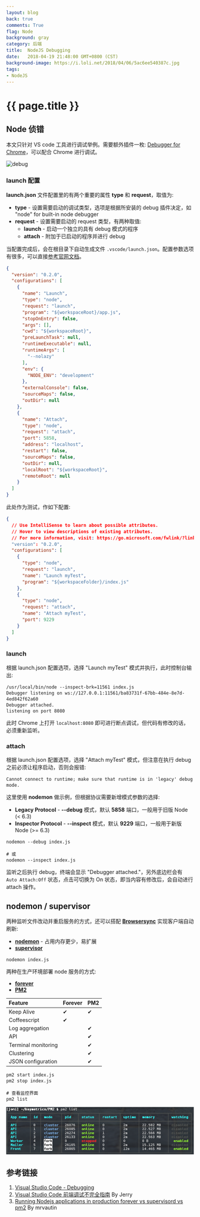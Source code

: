 ```yaml
---
layout: blog
back: true
comments: True
flag: Node
background: gray
category: 后端
title:  NodeJS Debugging
date:   2018-04-19 21:48:00 GMT+0800 (CST)
background-image: https://i.loli.net/2018/04/06/5ac6ee540387c.jpg
tags:
- NodeJS
---
```

# {{ page.title }}

## Node 侦错

本文只针对 VS code 工具进行调试举例。需要额外插件一枚: [Debugger for Chrome](https://github.com/Microsoft/vscode-chrome-debug)，可以配合 Chrome 进行调试。

![debug](https://code.visualstudio.com/assets/docs/editor/debugging/debugging_hero.png)

### launch 配置

**launch.json** 文件配置里的有两个重要的属性 **type** 和 **request**，取值为:

* **type** - 设置需要启动的调试类型，选项是根据所安装的 debug 插件决定，如 "node" for built-in node debugger
* **request** - 设置需要启动的 request 类型，有两种取值:
  * **launch** - 启动一个独立的具有 debug 模式的程序
  * **attach** - 附加于已启动的程序并进行 debug

当配置完成后，会在根目录下自动生成文件 <code>.vscode/launch.json</code>。配置参数选项有很多，可以直接[参考官网文档](https://code.visualstudio.com/Docs/editor/debugging)。

```JSON
{
  "version": "0.2.0",
  "configurations": [
    {
      "name": "Launch",
      "type": "node",
      "request": "launch",
      "program": "${workspaceRoot}/app.js",
      "stopOnEntry": false,
      "args": [],
      "cwd": "${workspaceRoot}",
      "preLaunchTask": null,
      "runtimeExecutable": null,
      "runtimeArgs": [
        "--nolazy"
      ],
      "env": {
        "NODE_ENV": "development"
      },
      "externalConsole": false,
      "sourceMaps": false,
      "outDir": null
    },
    {
      "name": "Attach",
      "type": "node",
      "request": "attach",
      "port": 5858,
      "address": "localhost",
      "restart": false,
      "sourceMaps": false,
      "outDir": null,
      "localRoot": "${workspaceRoot}",
      "remoteRoot": null
    }
  ]
}
```

此处作为测试，作如下配置:

```JSON
{
  // Use IntelliSense to learn about possible attributes.
  // Hover to view descriptions of existing attributes.
  // For more information, visit: https://go.microsoft.com/fwlink/?linkid=830387
  "version": "0.2.0",
  "configurations": [
    {
      "type": "node",
      "request": "launch",
      "name": "Launch myTest",
      "program": "${workspaceFolder}/index.js"
    },
    {
      "type": "node",
      "request": "attach",
      "name": "Attach myTest",
      "port": 9229
    }
  ]
}
```

### launch

根据 launch.json 配置选项，选择 "Launch myTest" 模式并执行，此时控制台输出:

```SHELL
/usr/local/bin/node --inspect-brk=11561 index.js
Debugger listening on ws://127.0.0.1:11561/ba83731f-67bb-484e-8e7d-4ed842f62a60
Debugger attached.
listening on port 8080
```

此时 Chrome 上打开 <code>localhost:8080</code> 即可进行断点调试，但代码有修改的话，必须重新监听。

### attach

根据 launch.json 配置选项，选择 "Attach myTest" 模式，但注意在执行 debug 之前必须让程序启动，否则会报错:

```TEXT
Cannot connect to runtime; make sure that runtime is in 'legacy' debug mode.
```

这里使用 **nodemon** 做示例，但根据协议需要新增模式参数的选择:

* **Legacy Protocol** - **--debug** 模式，默认 **5858** 端口，一般用于旧版 Node (< 6.3)
* **Inspector Protocol** - **--inspect** 模式，默认 **9229** 端口，一般用于新版 Node (>= 6.3)

```SHELL
nodemon --debug index.js

# 或
nodemon --inspect index.js
```

监听之后执行 debug，终端会显示 "Debugger attached."，另外底边栏会有 <code>Auto Attach:Off</code> 状态，点击可切换为 On 状态，即当内容有修改后，会自动进行 attach 操作。

## nodemon / supervisor

两种监听文件改动并重启服务的方式，还可以搭配 **[Browsersync](https://browsersync.io/)** 实现客户端自动刷新:

* **[nodemon](https://github.com/remy/nodemon)** - 占用内存更少，易扩展
* **[supervisor](https://github.com/Supervisor/supervisor)**

```SHELL
nodemon index.js
```

两种在生产环境部署 node 服务的方式:

* **[forever](https://github.com/foreverjs/forever)**
* **[PM2](https://github.com/Unitech/pm2)**

| Feature | Forever | PM2 |
|:--------------|:---------|:---------|
| Keep Alive | ✔ | ✔ |
| Coffeescript | ✔ |  |
| Log aggregation |  | ✔ |
| API |  | ✔ |
| Terminal monitoring |  | ✔ |
| Clustering |  | ✔ |
| JSON configuration |  | ✔ |

```SHELL
pm2 start index.js
pm2 stop index.js

# 查看监控界面
pm2 list
```

![pm2](https://raw.githubusercontent.com/unitech/pm2/master/pres/pm2-list.png)

## 参考链接

1. [Visual Studio Code - Debugging](https://code.visualstudio.com/Docs/editor/debugging)
2. [Visual Studio Code 前端调试不完全指南](http://jerryzou.com/posts/vscode-debug-guide/) By Jerry
3. [Running Nodejs applications in production forever vs supervisord vs pm2](https://mrvautin.com/running-nodejs-applications-in-production-forever-vs-supervisord-vs-pm2/) By mrvautin
